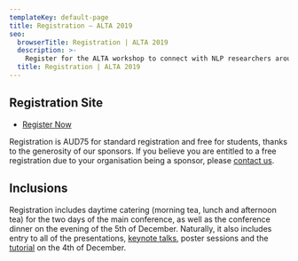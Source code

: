 ```yaml
---
templateKey: default-page
title: Registration – ALTA 2019
seo:
  browserTitle: Registration | ALTA 2019
  description: >-
    Register for the ALTA workshop to connect with NLP researchers around Australia and New Zealand.
  title: Registration | ALTA 2019
---
```



## Registration Site

* [Register Now](https://www.trybooking.com/book/sessions?eid=561083&embed=true)

Registration is AUD75 for standard registration and free for students, thanks to the generosity of our sponsors. If you believe you are entitled to a free registration due to your organisation being a sponsor, please [contact us](mailto:workshop@alta.asn.au).

## Inclusions

Registration includes daytime catering (morning tea, lunch and afternoon tea) for the two days of the main conference, as well as the conference dinner on the evening of the 5th of December. Naturally, it also includes entry to all of the presentations, [keynote talks](/keynotes), poster sessions and the [tutorial](/tutorial) on the 4th of December.
